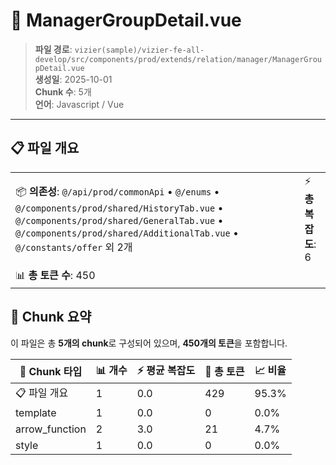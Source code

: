 # 📄 ManagerGroupDetail.vue

> **파일 경로**: `vizier(sample)/vizier-fe-all-develop/src/components/prod/extends/relation/manager/ManagerGroupDetail.vue`  
> **생성일**: 2025-10-01  
> **Chunk 수**: 5개  
> **언어**: Javascript / Vue
---





## 📋 파일 개요

| | |
|--|--|
| 📦 **의존성**: `@/api/prod/commonApi` • `@/enums` • `@/components/prod/shared/HistoryTab.vue` • `@/components/prod/shared/GeneralTab.vue` • `@/components/prod/shared/AdditionalTab.vue` • `@/constants/offer` 외 2개 | ⚡ **총 복잡도**: 6 |
| 📊 **총 토큰 수**: 450 |  |






## 🧩 Chunk 요약

이 파일은 총 **5개의 chunk**로 구성되어 있으며, **450개의 토큰**을 포함합니다.

| 🧩 Chunk 타입 | 📊 개수 | ⚡ 평균 복잡도 | 📝 총 토큰 | 📈 비율 |
|---------------|--------|-------------|----------|--------|
| 📋 파일 개요 | 1 | 0.0 | 429 | 95.3% |
| template | 1 | 0.0 | 0 | 0.0% |
| arrow_function | 2 | 3.0 | 21 | 4.7% |
| style | 1 | 0.0 | 0 | 0.0% |

